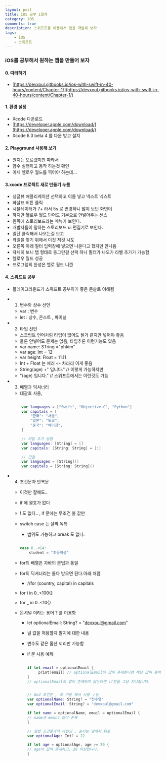 ```yaml
---
layout: post
title: iOS 공부 1일차
category: iOS
comments: true
description: 스위프트를 이용해서 앱을 개발해 보자
tags:
    - iOS
    - 스위프트
---
```


### iOS를 공부해서 원하는 앱을 만들어 보자
 
#### 0. 따라하기
 - [https://devxoul.gitbooks.io/ios-with-swift-in-40-hours/content/Chapter-1/](https://devxoul.gitbooks.io/ios-with-swift-in-40-hours/content/Chapter-1/)

#### 1. 환경 설정
 - Xcode 다운로드
 - [https://developer.apple.com/download/](https://developer.apple.com/download/)
 - Xcode 8.3 beta 4 를 다운 받고 설치

#### 2. Playground 사용해 보기
 - 뭔지는 모르겠지만 따라서  
 - 함수 실행하고 동작 하는것 확인 
 - 이제 헬로우 월드를 찍어야 하는데...

#### 3.xcode 프로젝트 새로 만들기 누름
 - 싱글뷰 애플리케이션 선택하고 이름 넣고 넥스트 넥스트
 - 화살표 버튼 클릭 
 - 시뮬레이터가 7+ 라서 5s 로 변경하니 많이 보던 화면이 
 - 하지만 헬로우 월드 단어도 기본으로 안넣어주는 센스
 - 왼쪽에 스토리보드라는 메뉴가 보인다.
 - 개발자들이 말하는 스토리보드 ui 편집기로 보인다.
 - 일단 클릭해서 나오는걸 보고
 - 라벨을 찾기 위해서 이것 저것 시도
 - 오른쪽 아래 필터 입력창에 넣으면 나온다고 했지만 안나옴
 - 자세히 보니 탭 형태로 동그란걸 선택 하니 필터가 나오가 라벨 추가가 가능함
 - 헬로우 월드 성공
 - 프로그램의 완성은 헬로 월드 니깐

#### 4. 스위프트 공부
  - 플레이그라운드가 스위프트 공부하기 좋은 콘솔로 이해됨
  - 1. 변수와 상수 선언
     - var : 변수
     - let : 상수, 콘스트 , 파이널
  - 2. 타입 선언 
    - 스크립트 언어처럼 타입이 없어도 될거 같지만 넣어야 좋음
    - 물론 안넣어도 문제는 없음, 타입추론 이런기능도 있음
    - var name: STring ="phkim"
    - var age: Int = 12
    - var height: Float = 11.11
    - Int + Float 는 에러 <- 차라리 이게 좋음
    - String(age) +" 입니다." // 이렇게 가능하지만
    - "\(age) 입니다."  // 스위프트에서는 이런것도 가능
  - 3. 배열과 딕셔너리
    - 대괄호 사용,

    ```Swift

        var languages = ["Swift", "Objective-C", "Python"]    
        var capitals = [
            "한국": "서울",
            "일본": "도쿄",
            "중국": "베이징",
        ]

        // 타입 추가 방법
        var languages: [String] = []
        var capitals: [String: String] = [:]

        // 간결
        var languages = [String]()
        var capitals = [String: String]()

    ```
  - 4. 조건문과 반복문
    - 이것만 잘해도..
    - if 에 괄호가 없다
    - ! 도 없다.. , if 문에는 무조건 불 값만
    - switch case 는 살짝 독특
      -  범위도 가능하고 break 도 없다.

        ```Swift

        case 8..<14:
            student = "초등학생"

        ```       

    - for의 배열은 자바의 문법과 동일
    - for의 딕셔너리는 둘다 받으면 된다.아래 처럼
      - //for (country, capital) in capitals 
    - for i in 0..<100{}
    - for _ in 0..<10{}
    - 옵셔널 이라는 용어 ? 를 이용함
      - let optionalEmail: String? = "devxoul@gmail.com"
      - 널 값을 허용할지 말지에 대한 내용
      - 변수도 같은 옵션 끼리만 가능함
      - if 문 사용 예제 

        ```Swift

        if let email = optionalEmail {
             print(email) // optionalEmail의 값이 존재한다면 해당 값이 출력됩니다.
        }
        // optionalEmail의 값이 존재하지 않는다면 if문을 그냥 지나칩니다.


        // And 조건은 , 로 구분 해서 사용 ㅏ능    
        var optionalName: String? = "전수열"
        var optionalEmail: String? = "devxoul@gmail.com"

        if let name = optionalName, email = optionalEmail {
        // name과 email 값이 존재
        }

        // 일반 조건문과의 바인딩 , 순서는 앞에서 뒤로    
        var optionalAge: Int? = 22

        if let age = optionalAge, age >= 20 {
        // age의 값이 존재하고, 20 이상입니다.
        }
        
        ```  
         
